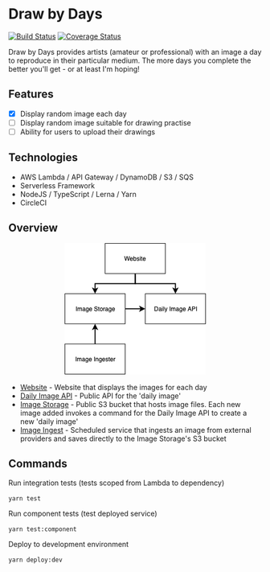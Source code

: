 # Draw by Days

[![Build Status](https://img.shields.io/circleci/project/github/SketchingDev/draw-by-days/master.svg)](https://circleci.com/gh/SketchingDev/draw-by-days/tree/master)
[![Coverage Status](https://coveralls.io/repos/github/SketchingDev/draw-by-days/badge.svg?branch=master)](https://coveralls.io/github/SketchingDev/draw-by-days?branch=master)

Draw by Days provides artists (amateur or professional) with an image a day to reproduce in their particular medium. The 
more days you complete the better you'll get - or at least I'm hoping!


## Features

 - [X] Display random image each day
 - [ ] Display random image suitable for drawing practise
 - [ ] Ability for users to upload their drawings

## Technologies

 * AWS Lambda / API Gateway / DynamoDB / S3 / SQS
 * Serverless Framework
 * NodeJS / TypeScript / Lerna / Yarn
 * CircleCI

## Overview

<p align="center">
  <img src="docs/architecture.png">
</p>


 * [Website](packages/website) - Website that displays the images for each day
 * [Daily Image API](packages/daily-image-api) - Public API for the 'daily image'
 * [Image Storage](packages/image-storage) - Public S3 bucket that hosts image files. Each new image added invokes a command for the Daily Image API to create a new 'daily image'
 * [Image Ingest](packages/image-ingest) - Scheduled service that ingests an image from external providers and saves directly to the Image Storage's S3 bucket


## Commands

Run integration tests (tests scoped from Lambda to dependency)

```
yarn test
```

Run component tests (test deployed service)

```
yarn test:component
``` 

Deploy to development environment

```
yarn deploy:dev
```
